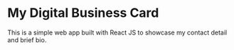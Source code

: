 # My Digital Business Card

This is a simple web app built with React JS to showcase my contact detail and brief bio.
